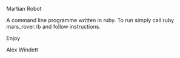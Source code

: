 Martian Robot 

A command line programme written in ruby. To run simply call ruby mars_rover.rb and follow instructions.

Enjoy 

Alex Windett
